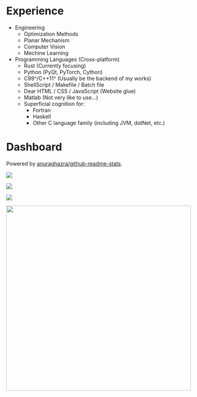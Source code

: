 # Experience

+ Engineering
  + Optimization Methods
  + Planar Mechanism
  + Computer Vision
  + Mechine Learning
+ Programming Languages (Cross-platform)
  + Rust (Currently focusing)
  + Python (PyQt, PyTorch, Cython)
  + C99^/C++11^ (Usually be the backend of my works)
  + ShellScript / Makefile / Batch file
  + Dear HTML / CSS / JavaScript (Website glue)
  + Matlab (Not very like to use...)
  + Superficial cognition for:
    + Fortran
    + Haskell
    + Other C language family (including JVM, dotNet, etc.)

# Dashboard

Powered by [anuraghazra/github-readme-stats](https://github.com/anuraghazra/github-readme-stats).

![](https://github-readme-stats.vercel.app/api?username=KmolYuan&show_icons=true&include_all_commits=true)

![](https://github-readme-stats.vercel.app/api?username=KmolYuan&show_icons=true&hide_title=true&hide=stars,prs,issues,contribs)

![](https://github-readme-stats.vercel.app/api/top-langs/?username=KmolYuan&langs_count=7&layout=compact)

<a href="https://wakatime.com"><img src="https://wakatime.com/share/@KmolYuan/3fa3ccf9-150d-493f-949e-13f360091276.png" width="495"/></a>
